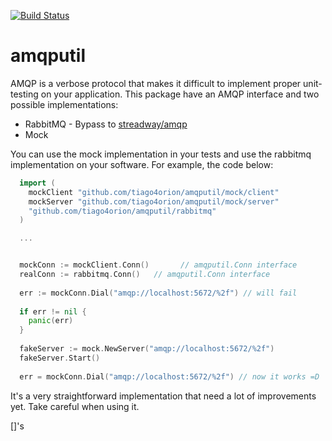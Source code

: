 [![Build Status](https://travis-ci.org/tiago4orion/amqputil.svg?branch=master)](https://travis-ci.org/tiago4orion/amqputil)
# amqputil

AMQP is a verbose protocol that makes it difficult to implement proper unit-testing on your application.
This package have an AMQP interface and two possible implementations:

* RabbitMQ - Bypass to [streadway/amqp](https://github.com/streadway/amqp)
* Mock

You can use the mock implementation in your tests and use the rabbitmq implementation on your software. For example,
the code below:

```go
  import (
	mockClient "github.com/tiago4orion/amqputil/mock/client"
	mockServer "github.com/tiago4orion/amqputil/mock/server"
	"github.com/tiago4orion/amqputil/rabbitmq"
  )

  ...


  mockConn := mockClient.Conn()       // amqputil.Conn interface
  realConn := rabbitmq.Conn()   // amqputil.Conn interface
  
  err := mockConn.Dial("amqp://localhost:5672/%2f") // will fail
  
  if err != nil {
    panic(err)
  }
  
  fakeServer := mock.NewServer("amqp://localhost:5672/%2f")
  fakeServer.Start()
  
  err = mockConn.Dial("amqp://localhost:5672/%2f") // now it works =D
```

It's a very straightforward implementation that need a lot of improvements yet. Take careful when using it.

[]'s
